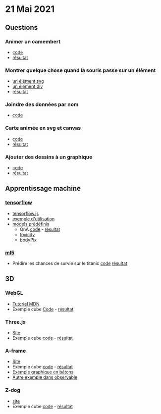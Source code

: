 # 21 Mai 2021

## Questions

### Animer un camembert

* [code](https://github.com/idris-maps/heig-datavis-2021/blob/master/modules/anim-camembert/src/Camembert.svelte)
* [résultat](http://heig-datavis-2021.surge.sh/anim-camembert/)

### Montrer quelque chose quand la souris passe sur un élément

* [un élément svg](https://github.com/idris-maps/heig-datavis-2021/blob/master/modules/d3-hover/src/svg.js)
* [un élément div](https://github.com/idris-maps/heig-datavis-2021/blob/master/modules/d3-hover/src/div.js) 
* [résultat](http://heig-datavis-2021.surge.sh/d3-hover/)

### Joindre des données par nom

* [code](https://github.com/idris-maps/heig-datavis-2021/tree/master/modules/joindre-pays)

### Carte animée en svg et canvas

* [code](https://github.com/idris-maps/heig-datavis-2021/tree/master/modules/carte-animee)
* [résultat](http://heig-datavis-2021.surge.sh/carte-animee/)

### Ajouter des dessins à un graphique

* [code](https://github.com/idris-maps/heig-datavis-2021/tree/master/modules/svg-dans-graph)
* [résultat](http://heig-datavis-2021.surge.sh/svg-dans-graph/)

## Apprentissage machine

### [tensorflow](https://www.tensorflow.org/)

* [tensorflow.js](https://www.tensorflow.org/js)
* [exemple d'utilisation](https://observablehq.com/@idris-maps/apprentissage-automatique)
* [models prédéfinis](https://www.tensorflow.org/js/models)
  - QnA [code](https://github.com/idris-maps/heig-datavis-2021/blob/master/20210521/qna.html) - [résultat](http://heig-datavis-2021.surge.sh/qna/)
  - [toxicity](https://github.com/tensorflow/tfjs-models/tree/master/toxicity)
  - [bodyPix](https://github.com/tensorflow/tfjs-models/tree/master/body-pix#try-the-live-demo-here)

### [ml5](https://ml5js.org/)

* Prédire les chances de survie sur le titanic [code](https://github.com/idris-maps/heig-datavis-2021/blob/master/modules/titanic/src/index.js) [résultat](http://heig-datavis-2021.surge.sh/titanic/)

## 3D

### WebGL

* [Tutoriel MDN](https://developer.mozilla.org/en-US/docs/Web/API/WebGL_API/Tutorial/Creating_3D_objects_using_WebGL)
* Exemple cube [Code](https://github.com/mdn/webgl-examples/blob/gh-pages/tutorial/sample5/webgl-demo.js) - [résultat](https://mdn.github.io/webgl-examples/tutorial/sample5/)

### Three.js

* [Site](https://threejs.org/)
* Exemple cube [code](https://github.com/idris-maps/heig-datavis-2021/blob/master/20210521/three.html) - [résultat](http://heig-datavis-2021.surge.sh/three/)

### A-frame

* [Site](https://aframe.io/)
* Exemple cube [code](https://github.com/idris-maps/heig-datavis-2019/blob/master/20190510-3d/exemples/aframe.html) - [résultat](https://heig-datavis-2021.surge.sh/a-frame/)
* [Exemple graphique en bâtons](https://observablehq.com/@idris-maps/a-frame)
* [Autre exemple dans observable](https://observablehq.com/@idris-maps/a-frame/2)

### Z-dog

* [site](https://zzz.dog)
* Exemple cube [code](https://github.com/idris-maps/heig-datavis-2019/blob/master/20190510-3d/exemples/zdog.html) - [résultat](https://heig-datavis-2021.surge.sh/z-dog/)

